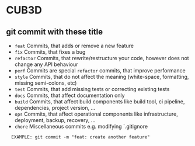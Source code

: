 # CUB3D

## git commit with these title
* `feat` Commits, that adds or remove a new feature
* `fix` Commits, that fixes a bug
* `refactor` Commits, that rewrite/restructure your code, however does not change any API behaviour
* `perf` Commits are special `refactor` commits, that improve performance
* `style` Commits, that do not affect the meaning (white-space, formatting, missing semi-colons, etc)
* `test` Commits, that add missing tests or correcting existing tests
* `docs` Commits, that affect documentation only
* `build` Commits, that affect build components like build tool, ci pipeline, dependencies, project version, ...
* `ops` Commits, that affect operational components like infrastructure, deployment, backup, recovery, ...
* `chore` Miscellaneous commits e.g. modifying `.gitignore

```
  EXAMPLE: git commit -m "feat: create another feature"
```
